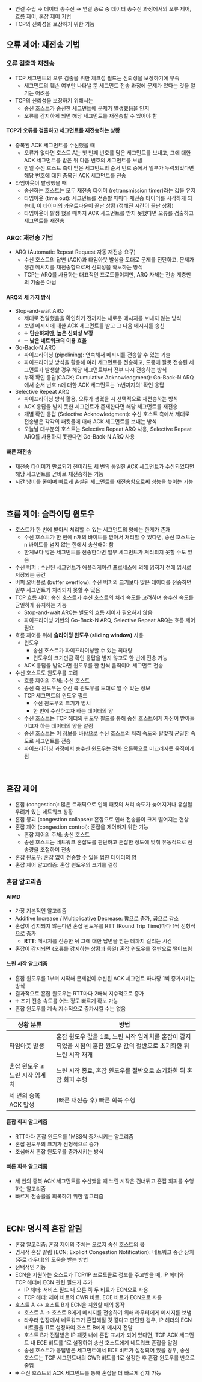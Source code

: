 - 연결 수립 → 데이터 송수신 → 연결 종료 중 데이터 송수신 과정에서의 오류 제어, 흐름 제어, 혼잡 제어 기법
- TCP의 신뢰성을 보장하기 위한 기능
## 오류 제어: 재전송 기법
### 오류 검출과 재전송
- TCP 세그먼트의 오류 검출을 위한 체크섬 필드는 신뢰성을 보장하기에 부족
  - 세그먼트의 훼손 여부만 나타낼 뿐 세그먼트 전송 과정에 문제가 있다는 것을 알기는 어려움
- TCP의 신뢰성을 보장하기 위해서는
  - 송신 호스트가 송신한 세그먼트에 문제가 발생했음을 인지
  - 오류를 감지하게 되면 해당 세그먼트를 재전송할 수 있어야 함
#### TCP가 오류를 검출하고 세그먼트를 재전송하는 상황
- 중복된 ACK 세그먼트를 수신했을 때
  - 오류가 없다면 호스트 A는 첫 번째 번호를 담은 세그먼트를 보내고, 그에 대한 ACK 세그먼트를 받은 뒤 다음 번호의 세그먼트를 보냄
  - 만일 수신 호스트 측이 받은 세그먼트의 순서 번호 중에서 일부가 누락되었다면 해당 번호에 대한 중복된 ACK 세그먼트를 전송
- 타임아웃이 발생했을 때
  - 송신하는 호스트는 모두 재전송 타이머 (retransmission timer)라는 값을 유지
  - 타임아웃 (time out): 세그먼트를 전송할 때마다 재전송 타이머를 시작하게 되는데, 이 타이머의 카운트다운이 끝난 상황 (정해진 시간이 끝난 상황)
  - 타임아웃이 발생 했을 때까지 ACK 세그먼트를 받지 못했다면 오류를 검출하고 세그먼트를 재전송
### ARQ: 재전송 기법
- ARQ (Automatic Repeat Request 자동 재전송 요구)
  - 수신 호스트의 답변 (ACK)과 타임아웃 발생을 토대로 문제를 진단하고, 문제가 생긴 메시지를 재전송함으로써 신뢰성을 확보하는 방식
  - TCP는 ARQ를 사용하는 대표적인 프로토콜이지만, ARQ 자체는 전송 계층만의 기술은 아님
#### ARQ의 세 가지 방식
- Stop-and-wait ARQ
  - 제대로 전달했음을 확인하기 전까지는 새로운 메시지를 보내지 않는 방식
  - 보낸 메시지에 대한 ACK 세그먼트를 받고 그 다음 메시지를 송신
  - ➕ **단순하지만, 높은 신뢰성 보장**
  - ➖ **낮은 네트워크의 이용 효율**
- Go-Back-N ARQ
  - 파이프라이닝 (pipelining): 연속해서 메시지를 전송할 수 있는 기술
  - 파이프라이닝 방식을 활용해 여러 세그먼트를 전송하고, 도중에 잘못 전송된 세그먼트가 발생할 경우 해당 세그먼트부터 전부 다시 전송하는 방식
  - 누적 확인 응답(CACK; Cumulative Acknowledgment): Go-Back-N ARQ에서 순서 번호 n에 대한 ACK 세그먼트는 'n번까지의' 확인 응답
- Selective Repeat ARQ
  - 파이프라이닝 방식 활용, 오류가 생겼을 시 선택적으로 재전송하는 방식
  - ACK 응답을 받지 못한 세그먼트가 존재한다면 해당 세그먼트를 재전송 
  - 개별 확인 응답 (Selective Acknowledgment): 수신 호스트 측에서 제대로 전송받은 각각의 패킷들에 대해 ACK 세그먼트를 보내는 방식
  - 오늘날 대부분의 호스트는 Selective Repeat ARQ 사용, Selective Repeat ARQ를 사용하지 못한다면 Go-Back-N ARQ 사용
#### 빠른 재전송
- 재전송 타이머가 만료되기 전이라도 세 번의 동일한 ACK 세그먼트가 수신되었다면 해당 세그먼트를 곧바로 재전송하는 기능
- 시간 낭비를 줄이며 빠르게 손실된 세그먼트를 재전송함으로써 성능을 높이는 기능
<br/>

## 흐름 제어: 슬라이딩 윈도우
- 호스트가 한 번에 받아서 처리할 수 있는 세그먼트의 양에는 한계가 존재
  - 수신 호스트가 한 번에 n개의 바이트를 받아서 처리할 수 있다면, 송신 호스트는 n 바이트를 넘지 않는 한에서 송신해야 함
  - 한계보다 많은 세그먼트를 전송한다면 일부 세그먼트가 처리되지 못할 수도 있음
- 수신 버퍼 : 수신된 세그먼트가 애플리케이션 프로세스에 의해 읽히기 전에 임시로 저장되는 공간
- 버퍼 오버플로 (buffer overflow): 수신 버퍼의 크기보다 많은 데이터를 전송하면 일부 세그먼트가 처리되지 못할 수 있음
- TCP 흐름 제어: 송신 호스트가 수신 호스트의 처리 속도를 고려하며 송수신 속도를 균일하게 유지하는 기능
  - Stop-and-wait ARQ는 별도의 흐름 제어가 필요하지 않음
  - 파이프라이닝 기반의 Go-Back-N ARQ, Selective Repeat ARQ는 흐름 제어 필요
- 흐름 제어를 위해 **슬라이딩 윈도우 (sliding window)** 사용
  - 윈도우
    - 송신 호스트가 파이프라이닝할 수 있는 최대량
    - 윈도우의 크기만큼 확인 응답을 받지 않고도 한 번에 전송 가능
  - ACK 응답을 받았다면 윈도우를 한 칸씩 움직이며 세그먼트 전송
- 수신 호스트도 윈도우를 고려
  - 흐름 제어의 주체: 수신 호스트
  - 송신 측 윈도우는 수신 측 윈도우를 토대로 알 수 있는 정보
  - TCP 세그먼트의 윈도우 필드
    - 수신 윈도우의 크기가 명시
    - 한 번에 수신하고자 하는 데이터의 양
  - 수신 호스트는 TCP 헤더의 윈도우 필드를 통해 송신 호스트에게 자신이 받아들이고자 하는 데이터의 양을 알림
  - 송신 호스트는 이 정보를 바탕으로 수신 호스트의 처리 속도와 발맞춰 균일한 속도로 세그먼트를 전송
  - 파이프라이닝 과정에서 송수신 윈도우는 점차 오른쪽으로 미끄러지듯 움직이게 됨
<br/>

## 혼잡 제어
- 혼잡 (congestion): 많은 트래픽으로 인해 패킷의 처리 속도가 늦어지거나 유실될 우려가 있는 네트워크 상황
- 혼잡 붕괴 (congestion collapse): 혼잡으로 인해 전송률이 크게 떨어지는 현상
- 혼잡 제어 (congestion control): 혼잡을 제어하기 위한 기능
  - 혼잡 제어의 주체: 송신 호스트
  - 송신 호스트는 네트워크 혼잡도를 판단하고 혼잡한 정도에 맞춰 유동적으로 전송량을 조절하며 전송
- 혼잡 윈도우: 혼잡 없이 전송할 수 있을 법한 데이터의 양
- 혼잡 제어 알고리즘: 혼잡 윈도우의 크기를 결정
### 혼잡 알고리즘
#### AIMD
- 가장 기본적인 알고리즘
- Additive Increase / Multiplicative Decrease: 합으로 증가, 곱으로 감소
- 혼잡이 감지되지 않는다면 혼잡 윈도우를 RTT (Round Trip Time)마다 1씩 선형적으로 증가
  - **RTT**: 메시지를 전송한 뒤 그에 대한 답변을 받는 데까지 걸리는 시간
- 혼잡이 감지되면 (오류를 감지하는 상황과 동일) 혼잡 윈도우를 절반으로 떨어뜨림
#### 느린 시작 알고리즘
- 혼잡 윈도우를 1부터 시작해 문제없이 수신된 ACK 세그먼트 하나당 1씩 증가시키는 방식
- 결과적으로 혼잡 윈도우는 RTT마다 2배씩 지수적으로 증가
- ➕ 초기 전송 속도를 어느 정도 빠르게 확보 가능
- 혼잡 윈도우를 계속 지수적으로 증가시킬 수는 없음

|상황 분류|방법|
|---|---|
|타임아웃 발생|혼잡 윈도우 값을 1로, 느린 시작 임계치를 혼잡이 감지되었을 시점의 혼잡 윈도우 값의 절반으로 초기화한 뒤 느린 시작 재개|
|혼잡 윈도우 ≥ 느린 시작 임계치|느린 시작 종료, 혼잡 윈도우를 절반으로 초기화한 뒤 혼잡 회피 수행|
|세 번의 중복 ACK 발생|(빠른 재전송 후) 빠른 회복 수행|
#### 혼잡 회피 알고리즘 
- RTT마다 혼잡 윈도우를 1MSS씩 증가시키는 알고리즘
- 혼잡 윈도우의 크기가 선형적으로 증가
- 조심해서 혼잡 윈도우를 증가시키는 방식
#### 빠른 회복 알고리즘
- 세 번의 중복 ACK 세그먼트를 수신했을 때 느린 시작은 건너뛰고 혼잡 회피를 수행하는 알고리즘
- 빠르게 전송률을 회복하기 위한 알고리즘 
<br/>

## ECN: 명시적 혼잡 알림
- 혼잡 알고리즘: 혼잡 제어의 주체는 오로지 송신 호스트의 몫
- 명시적 혼잡 알림 (ECN; Explicit Congestion Notification): 네트워크 중간 장치 (주로 라우터)의 도움을 받는 방법
- 선택적인 기능
- ECN을 지원하는 호스트가 TCP/IP 프로토콜로 정보를 주고받을 때, IP 헤더와 TCP 헤더에 ECN 관련 필드가 추가
  - IP 헤더: 서비스 필드 내 오른 쪽 두 비트가 ECN으로 사용
  - TCP 헤더: 제어 비트의 CWR 비트, ECE 비트가 ECN으로 사용
- 호스트 A ↔ 호스트 B가 ECN을 지원할 때의 동작
  - 호스트 A → 호스트 B에게 메시지를 전송하기 위해 라우터에게 메시지를 보냄
  - 라우터 입장에서 네트워크가 혼잡해질 것 같다고 판단한 경우, IP 헤더의 ECN 비트들을 11로 설정하여 호스트 B에게 메시지 전달
  - 호스트 B가 전달받은 IP 패킷 내에 혼잡 표시가 되어 있다면, TCP ACK 세그먼트 내 ECE 비트를 1로 설정하여 송신 호스트에게 네트워크 혼잡을 알림
  - 송신 호스트가 응답받은 세그먼트에서 ECE 비트가 설정되어 있을 경우, 송신 호스트는 TCP 세그먼트내의 CWR 비트를 1로 설정한 후 혼잡 윈도우를 반으로 줄임
- ➕ 수신 호스트의 ACK 세그먼트를 통해 혼잡을 더 빠르게 감지 가능 
